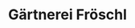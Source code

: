 ---
title: "Gärtnerei Fröschl"
url: /vohburg-an-der-donau/gaertnerei-froeschl/
shop: Garten-Center
---
